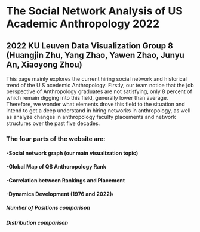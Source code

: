 # The Social Network Analysis of US Academic Anthropology 2022
## 2022 KU Leuven Data Visualization Group 8 (Huangjin Zhu, Yang Zhao, Yawen Zhao, Junyu An, Xiaoyong Zhou)

This page mainly explores the current hiring social network and historical trend of the U.S acedemic Anthropology. Firstly, our team notice that the job perspective of Anthropology graduates are not satisfying, only 8 percent of which remain digging into this field, generally lower than average. Therefore, we wonder what elements drove this field to the situation and intend to get a deep understand in hiring networks in anthropology, as well as analyze changes in anthropology faculty placements and network structures over the past five decades.

### The four parts of the website are:

#### -Social network graph (our main visualization topic)
#### -Global Map of QS Anthoropology Rank
#### -Correlation between Rankings and Placement
#### -Dynamics Development (1976 and 2022):
#####   Number of Positions comparison
#####   Distribution comparison
